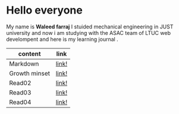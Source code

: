 # Hello everyone 
 My name is **Waleed farraj** I stuided mechanical engineering in JUST university
 and now i am studying with the ASAC team of LTUC web develompent and here is my learning journal .

 content       |   link      
 --------------|---------------
 Markdown      |[link!](https://waleedfarraj.github.io/learning-journal/mark_down)
 Growth minset |[link!](https://waleedfarraj.github.io/learning-journal/growth_mindset)
 Read02        |[link!](https://waleedfarraj.github.io/learning-journal/read02)
 Read03        |[link!](https://waleedfarraj.github.io/learning-journal/read03) 
 Read04        |[link!](https://waleedfarraj.github.io/learning-journal/read04)

